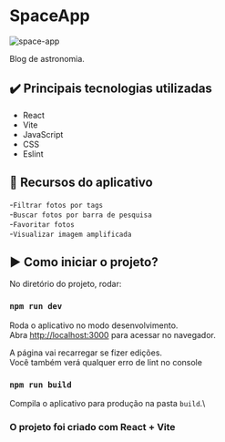 # SpaceApp

![space-app](https://github.com/user-attachments/assets/35c696ea-26fe-4c30-81c6-b9af3a8c412a)

Blog de astronomia.

## ✔️ Principais tecnologias utilizadas

* React
* Vite
* JavaScript
* CSS
* Eslint

## 🔨 Recursos do aplicativo
-`Filtrar fotos por tags`  
-`Buscar fotos por barra de pesquisa`  
-`Favoritar fotos`  
-`Visualizar imagem amplificada`  

## ▶️ Como iniciar o projeto?

No diretório do projeto, rodar:

### `npm run dev`

Roda o aplicativo no modo desenvolvimento.\
Abra [http://localhost:3000](http://localhost:3000) para acessar no navegador.

A página vai recarregar se fizer edições.\
Você também verá qualquer erro de lint no console

### `npm run build`

Compila o aplicativo para produção na pasta `build`.\

### O projeto foi criado com React + Vite





